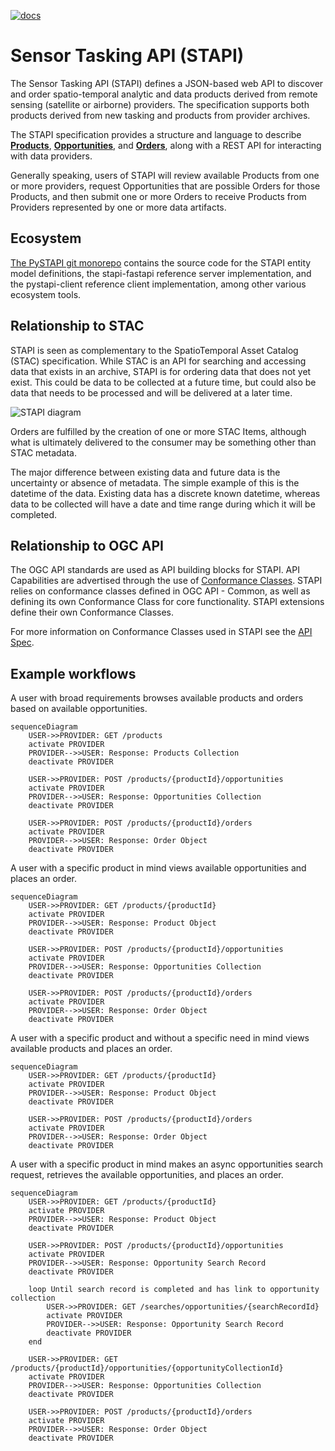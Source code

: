 [![docs](https://github.com/stapi-spec/stapi-spec/actions/workflows/deploy.yml/badge.svg)](https://github.com/stapi-spec/stapi-spec/actions/workflows/deploy.yml)

# Sensor Tasking API (STAPI)

The Sensor Tasking API (STAPI) defines a JSON-based web API to discover and order
spatio-temporal analytic and data products derived from remote sensing
(satellite or airborne) providers. The specification supports both products
derived from new tasking and products from provider archives.

The STAPI specification provides a structure and language to describe
[**Products**](product/README.md), [**Opportunities**](opportunity/README.md),
and [**Orders**](order/README.md), along with a REST API for interacting with
data providers.

Generally speaking, users of STAPI will review available Products from one or
more providers, request Opportunities that are possible Orders for those
Products, and then submit one or more Orders to receive Products from Providers
represented by one or more data artifacts.

## Ecosystem

[The PySTAPI git monorepo](https://github.com/stapi-spec/pystapi) contains the
source code for the STAPI entity model definitions, the stapi-fastapi reference
server implementation, and the pystapi-client reference client implementation,
among other various ecosystem tools.

## Relationship to STAC

STAPI is seen as complementary to the SpatioTemporal Asset Catalog (STAC) specification.
While STAC is an API for searching and accessing data that exists in an archive,
STAPI is for ordering data that does not yet exist. This could be data to be collected
at a future time, but could also be data that needs to be processed and will be
delivered at a later time.

![STAPI diagram](images/stapi-1.png)

Orders are fulfilled by the creation of one or more STAC Items, although what is
ultimately delivered to the consumer may be something other than STAC metadata.

The major difference between existing data and future data is the uncertainty or
absence of metadata. The simple example of this is the datetime of the data.
Existing data has a discrete known datetime, whereas data to be collected
will have a date and time range during which it will be completed.

## Relationship to OGC API

The OGC API standards are used as API building blocks for STAPI. API Capabilities
are advertised through the use of [Conformance Classes](https://ogcapi.ogc.org/common/overview.html).
STAPI relies on conformance classes defined in OGC API - Common, as well as defining
its own Conformance Class for core functionality. STAPI extensions define their
own Conformance Classes.

For more information on Conformance Classes used in STAPI see the [API Spec](API-SPEC.md).

## Example workflows

A user with broad requirements browses available products and orders based on
available opportunities.

```mermaid
sequenceDiagram
    USER->>PROVIDER: GET /products
    activate PROVIDER
    PROVIDER-->>USER: Response: Products Collection
    deactivate PROVIDER

    USER->>PROVIDER: POST /products/{productId}/opportunities
    activate PROVIDER
    PROVIDER-->>USER: Response: Opportunities Collection
    deactivate PROVIDER

    USER->>PROVIDER: POST /products/{productId}/orders
    activate PROVIDER
    PROVIDER-->>USER: Response: Order Object
    deactivate PROVIDER
```

A user with a specific product in mind views available opportunities and places
an order.

```mermaid
sequenceDiagram
    USER->>PROVIDER: GET /products/{productId}
    activate PROVIDER
    PROVIDER-->>USER: Response: Product Object
    deactivate PROVIDER

    USER->>PROVIDER: POST /products/{productId}/opportunities
    activate PROVIDER
    PROVIDER-->>USER: Response: Opportunities Collection
    deactivate PROVIDER

    USER->>PROVIDER: POST /products/{productId}/orders
    activate PROVIDER
    PROVIDER-->>USER: Response: Order Object
    deactivate PROVIDER
```

A user with a specific product and without a specific need in mind views
available products and places an order.

```mermaid
sequenceDiagram
    USER->>PROVIDER: GET /products/{productId}
    activate PROVIDER
    PROVIDER-->>USER: Response: Product Object
    deactivate PROVIDER

    USER->>PROVIDER: POST /products/{productId}/orders
    activate PROVIDER
    PROVIDER-->>USER: Response: Order Object
    deactivate PROVIDER
```

A user with a specific product in mind makes an async opportunities search
request, retrieves the available opportunities, and places an order.

```mermaid
sequenceDiagram
    USER->>PROVIDER: GET /products/{productId}
    activate PROVIDER
    PROVIDER-->>USER: Response: Product Object
    deactivate PROVIDER

    USER->>PROVIDER: POST /products/{productId}/opportunities
    activate PROVIDER
    PROVIDER-->>USER: Response: Opportunity Search Record
    deactivate PROVIDER

    loop Until search record is completed and has link to opportunity collection
        USER->>PROVIDER: GET /searches/opportunities/{searchRecordId}
        activate PROVIDER
        PROVIDER-->>USER: Response: Opportunity Search Record
        deactivate PROVIDER
    end

    USER->>PROVIDER: GET /products/{productId}/opportunities/{opportunityCollectionId}
    activate PROVIDER
    PROVIDER-->>USER: Response: Opportunities Collection
    deactivate PROVIDER

    USER->>PROVIDER: POST /products/{productId}/orders
    activate PROVIDER
    PROVIDER-->>USER: Response: Order Object
    deactivate PROVIDER
```
